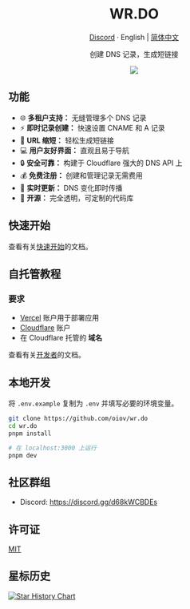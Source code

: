 <div align="center">
  <h1>WR.DO</h1>
  <p><a href="https://discord.gg/d68kWCBDEs">Discord</a> · English | <a href="/README-zh.md">简体中文</a></p>
  <p>创建 DNS 记录，生成短链接</p>
  <img src="https://wr.do/_static/images/light-preview.png"/>
</div>

## 功能

- 🌐 **多租户支持：** 无缝管理多个 DNS 记录
- ⚡ **即时记录创建：** 快速设置 CNAME 和 A 记录
- 🔗 **URL 缩短：** 轻松生成短链接
- 💻 **用户友好界面：** 直观且易于导航
- 🔒 **安全可靠：** 构建于 Cloudflare 强大的 DNS API 上
- 💰 **免费注册：** 创建和管理记录无需费用
- 🔄 **实时更新：** DNS 变化即时传播
- 🚀 **开源：** 完全透明，可定制的代码库

## 快速开始

查看有关[快速开始](https://wr.do/docs/quick-start)的文档。

## 自托管教程

### 要求

- [Vercel](https://vercel.com) 账户用于部署应用
- [Cloudflare](https://dash.cloudflare.com/) 账户  
- 在 Cloudflare 托管的 **域名**

查看有关[开发者](https://wr.do/docs/developer/installation)的文档。

## 本地开发

将 `.env.example` 复制为 `.env` 并填写必要的环境变量。

```bash
git clone https://github.com/oiov/wr.do
cd wr.do
pnpm install

# 在 localhost:3000 上运行
pnpm dev
```

## 社区群组

- Discord: https://discord.gg/d68kWCBDEs

## 许可证

[MIT](/LICENSE.md)

## 星标历史

[![Star History Chart](https://api.star-history.com/svg?repos=oiov/wr.do&type=Date)](https://star-history.com/#oiov/wr.do&Date)